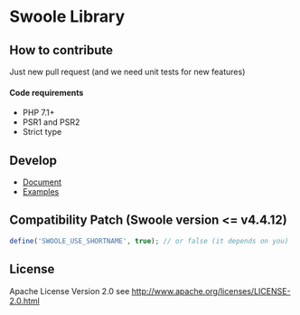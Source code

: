 # Swoole Library

## How to contribute

Just new pull request (and we need unit tests for new features)

#### Code requirements

+ PHP 7.1+
+ PSR1 and PSR2
+ Strict type

## Develop

+ [Document](https://wiki.swoole.com/wiki/page/p-library.html)
+ [Examples](https://github.com/swoole/library/tree/master/examples)

## Compatibility Patch (Swoole version <= v4.4.12)

```php
define('SWOOLE_USE_SHORTNAME', true); // or false (it depends on you)
```

## License

Apache License Version 2.0 see http://www.apache.org/licenses/LICENSE-2.0.html
